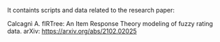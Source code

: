 

It containts scripts and data related to the research paper:

Calcagnì A. fIRTree: An Item Response Theory modeling of fuzzy rating data. arXiv: https://arxiv.org/abs/2102.02025
